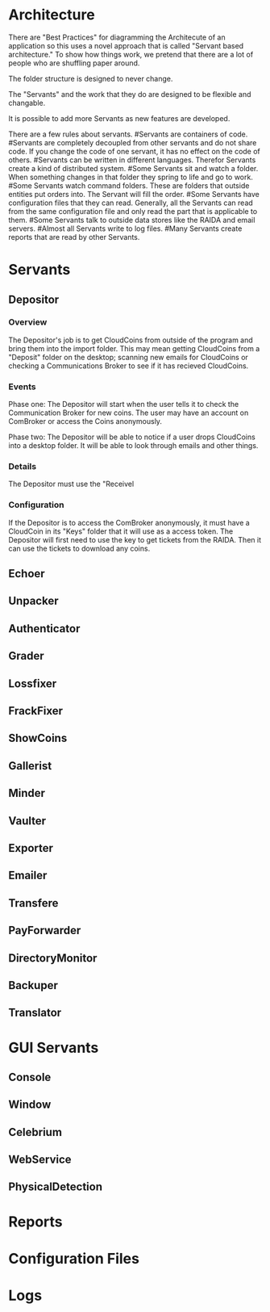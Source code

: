 # Architecture
There are "Best Practices" for diagramming the Architecute of an application so this uses a novel approach that is called "Servant based architecture."  To show how things work, we pretend that there are a lot of people who are shuffling paper around. 

The folder structure is designed to never change. 

The "Servants" and the work that they do are designed to be flexible and changable. 

It is possible to add more Servants as new features are developed. 

There are a few rules about servants. 
  #Servants are containers of code. 
  #Servants are completely decoupled from other servants and do not share code. If you change the code of one servant, it has no effect on the code of others. 
  #Servants can be written in different languages. Therefor Servants create a kind of distributed system. 
  #Some Servants sit and watch a folder. When something changes in that folder they spring to life and go to work. 
  #Some Servants watch command folders. These are folders that outside entities put orders into. The Servant will fill the order. 
  #Some Servants have configuration files that they can read. Generally, all the Servants can read from the same configuration file and only read the part that is applicable to them. 
  #Some Servants talk to outside data stores like the RAIDA and email servers. 
  #Almost all Servants write to log files.
  #Many Servants create reports that are read by other Servants. 


# Servants

## Depositor
### Overview
The Depositor's job is to get CloudCoins from outside of the program and bring them into the import folder. This may mean getting CloudCoins from a "Deposit" folder on the desktop; scanning new emails for CloudCoins or checking a Communications Broker to see if it has recieved CloudCoins. 
### Events
Phase one: The Depositor will start when the user tells it to check the Communication Broker for new coins. The user may have an account on ComBroker or access the Coins anonymously. 

Phase two: The Depositor will be able to notice if a user drops CloudCoins into a desktop folder. It will be able to look through emails and other things.  
### Details
The Depositor must use the "Receivel 
### Configuration
If the Depositor is to access the ComBroker anonymously, it must have a CloudCoin in its "Keys" folder that it will use as a access token. The Depositor will first need to use the key to get tickets from the RAIDA. Then it can use the tickets to download any coins.  


### 


## Echoer

## Unpacker

## Authenticator

## Grader

## Lossfixer

## FrackFixer

## ShowCoins

## Gallerist

## Minder

## Vaulter

## Exporter

## Emailer

## Transfere

## PayForwarder

## DirectoryMonitor

## Backuper

## Translator

# GUI Servants

## Console

## Window

## Celebrium

## WebService

## PhysicalDetection

# Reports

# Configuration Files

# Logs



